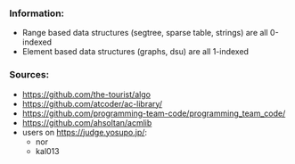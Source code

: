 ### Information:
- Range based data structures (segtree, sparse table, strings) are all 0-indexed
- Element based data structures (graphs, dsu) are all 1-indexed

### Sources:

- https://github.com/the-tourist/algo
- https://github.com/atcoder/ac-library/
- https://github.com/programming-team-code/programming_team_code/
- https://github.com/ahsoltan/acmlib
- users on https://judge.yosupo.jp/:
    - nor
    - kal013